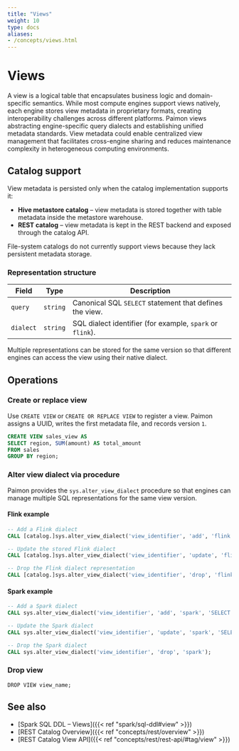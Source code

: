 ```yaml
---
title: "Views"
weight: 10
type: docs
aliases:
- /concepts/views.html
---
```

<!--
Licensed to the Apache Software Foundation (ASF) under one
or more contributor license agreements.  See the NOTICE file
distributed with this work for additional information
regarding copyright ownership.  The ASF licenses this file
to you under the Apache License, Version 2.0 (the
"License"); you may not use this file except in compliance
with the License.  You may obtain a copy of the License at

  http://www.apache.org/licenses/LICENSE-2.0

Unless required by applicable law or agreed to in writing,
software distributed under the License is distributed on an
"AS IS" BASIS, WITHOUT WARRANTIES OR CONDITIONS OF ANY
KIND, either express or implied.  See the License for the
specific language governing permissions and limitations
under the License.
-->

# Views
A view is a logical table that encapsulates business logic and domain-specific semantics.
While most compute engines support views natively, each engine stores view metadata in proprietary formats, creating interoperability challenges across different platforms.
Paimon views abstracting engine-specific query dialects and establishing unified metadata standards.
View metadata could enable centralized view management that facilitates cross-engine sharing and reduces maintenance complexity in heterogeneous computing environments.

## Catalog support

View metadata is persisted only when the catalog implementation supports it:

- **Hive metastore catalog** – view metadata is stored together with table metadata inside the
  metastore warehouse.
- **REST catalog** – view metadata is kept in the REST backend and exposed through the catalog API.

File-system catalogs do not currently support views because they lack persistent metadata storage.


### Representation structure

| Field     | Type | Description |
|-----------|------|-------------|
| `query`   | `string` | Canonical SQL `SELECT` statement that defines the view. |
| `dialect` | `string` | SQL dialect identifier (for example, `spark` or `flink`). |

Multiple representations can be stored for the same version so that different engines can access the
view using their native dialect.

## Operations

### Create or replace view

Use `CREATE VIEW` or `CREATE OR REPLACE VIEW` to register a view. Paimon assigns a UUID, writes the
first metadata file, and records version `1`.

```sql
CREATE VIEW sales_view AS
SELECT region, SUM(amount) AS total_amount
FROM sales
GROUP BY region;
```

### Alter view dialect via procedure

Paimon provides the `sys.alter_view_dialect` procedure so that engines can manage multiple SQL
representations for the same view version.

#### Flink example

```sql
-- Add a Flink dialect
CALL [catalog.]sys.alter_view_dialect('view_identifier', 'add', 'flink', 'SELECT ...');

-- Update the stored Flink dialect
CALL [catalog.]sys.alter_view_dialect('view_identifier', 'update', 'flink', 'SELECT ...');

-- Drop the Flink dialect representation
CALL [catalog.]sys.alter_view_dialect('view_identifier', 'drop', 'flink');
```

#### Spark example

```sql
-- Add a Spark dialect
CALL sys.alter_view_dialect('view_identifier', 'add', 'spark', 'SELECT ...');

-- Update the Spark dialect
CALL sys.alter_view_dialect('view_identifier', 'update', 'spark', 'SELECT ...');

-- Drop the Spark dialect
CALL sys.alter_view_dialect('view_identifier', 'drop', 'spark');
```

### Drop view

`DROP VIEW view_name;`

## See also

- [Spark SQL DDL – Views]({{< ref "spark/sql-ddl#view" >}})
- [REST Catalog Overview]({{< ref "concepts/rest/overview" >}})
- [REST Catalog View API]({{< ref "concepts/rest/rest-api/#tag/view" >}})
